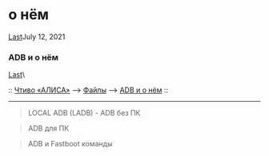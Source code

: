 # о нём

[Last](https://t.me/i1Last)July 12, 2021

### ADB и о нём 

[Last](https://t.me/i1Last)\


:: [Чтиво «АЛИСА»](https://telegra.ph/Poleznoe-chtivo-b-iH-A-07-12) --> [Файлы](https://telegra.ph/Fajly-07-31) --> [ADB и о нём](broken-reference) ::

***

> LOCAL ADB (LADB) - ADB без ПК

> ADB для ПК

> ADB и Fastboot команды
